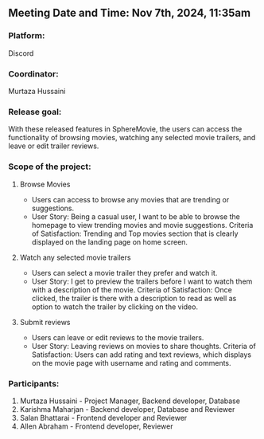 
## Meeting Date and Time: Nov 7th, 2024, 11:35am

### Platform:
Discord

### Coordinator: 
Murtaza Hussaini

### Release goal: 
With these released features in SphereMovie, the users can access the functionality of browsing movies, watching any selected movie trailers, and leave or edit trailer reviews. 

### Scope of the project: 
  1. Browse Movies
     - Users can access to browse any movies that are trending or suggestions. 
     - User Story: Being a casual user, I want to be able to browse the homepage to view trending movies and movie suggestions. Criteria of Satisfaction: Trending and Top movies section that is clearly displayed on the landing page on home screen.
       
  2. Watch any selected movie trailers
     - Users can select a movie trailer they prefer and watch it.
     - User Story: I get to preview the trailers before I want to watch them with a description of the movie. Criteria of Satisfaction: Once clicked, the trailer is there with a description to read as well as option to watch the trailer by clicking on the video.
       
  3. Submit reviews
     - Users can leave or edit reviews to the movie trailers. 
     - User Story: Leaving reviews on movies to share thoughts. Criteria of Satisfaction: Users can add rating and text reviews, which displays on the movie page with username and rating and comments.

### Participants: 
  1. Murtaza Hussaini - Project Manager, Backend developer, Database
  2. Karishma Maharjan - Backend developer, Database and Reviewer
  3. Salan Bhattarai - Frontend developer and Reviewer
  4. Allen Abraham - Frontend developer, Reviewer
